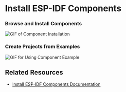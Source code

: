 # Install ESP-IDF Components

### Browse and Install Components

![GIF of Component Installation](../../media/walkthrough/gifs/install-component.gif)

### Create Projects from Examples

![GIF for Using Component Example](../../media/walkthrough/gifs/create-example-from-component.gif)

## Related Resources
- [Install ESP-IDF Components Documentation](https://docs.espressif.com/projects/vscode-esp-idf-extension/en/latest/additionalfeatures/install-esp-components.html)